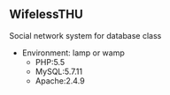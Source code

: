## WifelessTHU
Social network system for database class

* Environment: lamp or wamp
  * PHP:5.5
  * MySQL:5.7.11
  * Apache:2.4.9
